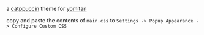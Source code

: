 a [catppuccin](https://github.com/catppuccin/catppuccin) theme for [yomitan](https://github.com/themoeway/yomitan)

copy and paste the contents of `main.css` to `Settings -> Popup Appearance -> Configure Custom CSS`